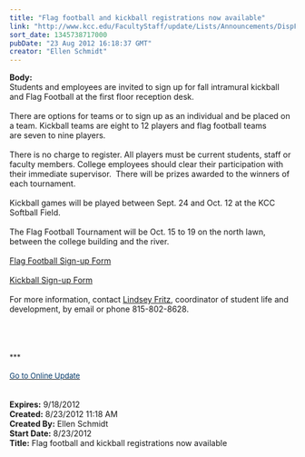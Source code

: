 ```yaml
---
title: "Flag football and kickball registrations now available"
link: "http://www.kcc.edu/FacultyStaff/update/Lists/Announcements/DispForm.aspx?ID=790"
sort_date: 1345738717000
pubDate: "23 Aug 2012 16:18:37 GMT"
creator: "Ellen Schmidt"
---
```


<div><b>Body:</b> <div class="ExternalClassFC09CDE240F840B8BD6388650EEB0648">
<div>
<div>
<div>Students and employees are invited to sign up for fall intramural kickball and Flag Football at the first floor reception desk. </div>
<div> </div>
<div>There are options for teams or to sign up as an individual and be placed on a team. Kickball teams are eight to 12 players and flag football teams are seven to nine players.</div>
<div> </div>
<div>There is no charge to register. All players must be current students, staff or faculty members. College employees should clear their participation with their immediate supervisor.  There will be prizes awarded to the winners of each tournament.</div>
<div><br />Kickball games will be played between Sept. 24 and Oct. 12 at the KCC Softball Field.</div>
<div><br />The Flag Football Tournament will be Oct. 15 to 19 on the north lawn, between the college building and the river.</div>
<div> </div>
<div><a href="/Documents/FLAG-FOOTBALL-INTRAMURALS-SIGN-UP.pdf">Flag Football Sign-up Form</a>  </div>
<div> </div>
<div><a href="/Documents/KICKBALL-INTRAMURALS-SIGN-UP.pdf">Kickball Sign-up Form</a></div>
<div> </div>
<div>For more information, contact <a href="mailto:lfritz@kcc.edu">Lindsey Fritz</a>, coordinator of student life and development, by email or phone 815-802-8628.</div>
<div> </div>
<div> </div>
<div>
<div>
<div> </div>
<div> </div>
<div>
<div><font size="2">***</font></div>
<div><font size="2"></font> </div>
<div><a href="/FacultyStaff/update/Pages/dailyupdate.aspx"><font color="#003768" size="2">Go to Online Update</font></a></div>
<div><font size="2"></font> </div>
<div><font size="2"></font> </div></div></div></div></div></div></div></div>
<div><b>Expires:</b> 9/18/2012</div>
<div><b>Created:</b> 8/23/2012 11:18 AM</div>
<div><b>Created By:</b> Ellen Schmidt</div>
<div><b>Start Date:</b> 8/23/2012</div>
<div><b>Title:</b> Flag football and kickball registrations now available</div>
